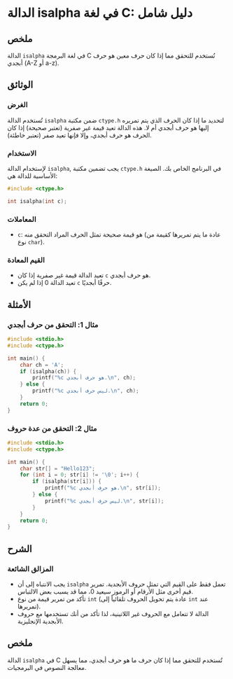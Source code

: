<!--
Meta Description: # الدالة isalpha في لغة C: دليل شامل ## ملخص الدالة `isalpha` في لغة البرمجة C تُستخدم للتحقق مما إذا كان حرف معين هو حرف أبجدي (A-Z أو a-z). ## الوثا...
Meta Keywords: حرف, أبجدي, الدالة, isalpha, int
-->

# الدالة isalpha في لغة C: دليل شامل

## ملخص
الدالة `isalpha` في لغة البرمجة C تُستخدم للتحقق مما إذا كان حرف معين هو حرف أبجدي (A-Z أو a-z).

## الوثائق
### الغرض
تُستخدم الدالة `isalpha` ضمن مكتبة `ctype.h` لتحديد ما إذا كان الحرف الذي يتم تمريره إليها هو حرف أبجدي أم لا. هذه الدالة تعيد قيمة غير صفرية (تعتبر صحيحة) إذا كان الحرف هو حرف أبجدي، وإلا فإنها تعيد صفر (تعتبر خاطئة).

### الاستخدام
لإستخدام الدالة `isalpha`, يجب تضمين مكتبة `ctype.h` في البرنامج الخاص بك. الصيغة الأساسية للدالة هي:

```c
#include <ctype.h>

int isalpha(int c);
```

### المعاملات
- `c`: هو قيمة صحيحة تمثل الحرف المراد التحقق منه (عادة ما يتم تمريرها كقيمة من نوع `char`).

### القيم المعادة
- تعيد الدالة قيمة غير صفرية إذا كان `c` هو حرف أبجدي.
- تعيد الدالة 0 إذا لم يكن `c` حرفًا أبجديًا.

## الأمثلة
### مثال 1: التحقق من حرف أبجدي
```c
#include <stdio.h>
#include <ctype.h>

int main() {
    char ch = 'A';
    if (isalpha(ch)) {
        printf("%c هو حرف أبجدي.\n", ch);
    } else {
        printf("%c ليس حرف أبجدي.\n", ch);
    }
    return 0;
}
```

### مثال 2: التحقق من عدة حروف
```c
#include <stdio.h>
#include <ctype.h>

int main() {
    char str[] = "Hello123";
    for (int i = 0; str[i] != '\0'; i++) {
        if (isalpha(str[i])) {
            printf("%c هو حرف أبجدي.\n", str[i]);
        } else {
            printf("%c ليس حرف أبجدي.\n", str[i]);
        }
    }
    return 0;
}
```

## الشرح
### المزالق الشائعة
- يجب الانتباه إلى أن `isalpha` تعمل فقط على القيم التي تمثل حروف الأبجدية. تمرير قيم أخرى مثل الأرقام أو الرموز سيعيد 0، مما قد يسبب بعض الالتباس.
- تأكد من تمرير قيمة من نوع `int` (عادة يتم تحويل الحروف تلقائياً إلى `int` عند تمريرها).
- الدالة لا تتعامل مع الحروف غير اللاتينية، لذا تأكد من أنك تستخدمها مع حروف الأبجدية الإنجليزية.

## ملخص
الدالة `isalpha` في C تُستخدم للتحقق مما إذا كان حرف ما هو حرف أبجدي، مما يسهل معالجة النصوص في البرمجيات.